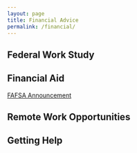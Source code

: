 ```yaml
---
layout: page
title: Financial Advice
permalink: /financial/
---
```


## Federal Work Study

## Financial Aid
[FAFSA Announcement](https://ifap.ed.gov/electronic-announcements/030520Guidance4interruptionsrelated2CoronavirusCOVID19)

## Remote Work Opportunities

## Getting Help
